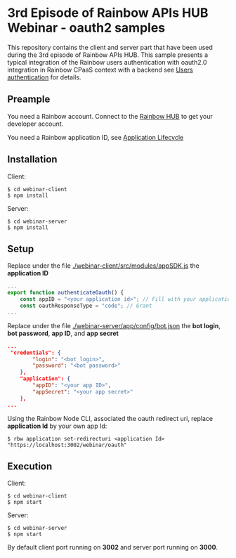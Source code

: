 # 3rd Episode of Rainbow APIs HUB <Talk to the Experts> Webinar - oauth2 samples

This repository contains the client and server part that have been used during the 3rd episode of Rainbow APIs HUB.
This sample presents a typical integration of the Rainbow users authentication with oauth2.0 integration in Rainbow CPaaS context with a backend see [Users authentication](https://hub.openrainbow.com/#/documentation/doc/hub/users-authentication) for details.

## Preample

You need a Rainbow account. Connect to the [Rainbow HUB](https://hub.openrainbow.com/) to get your developer account.

You need a Rainbow application ID, see [Application Lifecycle](https://hub.openrainbow.com/#/documentation/doc/hub/application-lifecycle)

## Installation

Client:
```shell
$ cd webinar-client
$ npm install
```

Server:
```shell
$ cd webinar-server
$ npm install
```

## Setup

Replace under the file [./webinar-client/src/modules/appSDK.js](./webinar-client/src/modules/appSDK.js) the **application ID**

```javascript
...
export function authenticateOauth() {
    const appID = "<your application id>"; // Fill with your application ID
    const oauthResponseType = "code"; // Grant
...
```

Replace under the file [./webinar-server/app/config/bot.json](./webinar-server/app/config/bot.json) the **bot login**, **bot password**, **app ID**, and **app secret**

```json
...
 "credentials": {
        "login": "<bot login>",
        "password": "<bot password>"
    },
    "application": {
        "appID": "<your app ID>",
        "appSecret": "<your app secret>"
    },
...
```

Using the Rainbow Node CLI, associated the oauth redirect uri, replace **application Id** by your own app Id:

```shell
$ rbw application set-redirecturi <application Id> "https://localhost:3002/webinar/oauth"
```

## Execution

Client:
```shell
$ cd webinar-client
$ npm start
```

Server:
```shell
$ cd webinar-server
$ npm start
```

By default client port running on **3002** and server port running on **3000**. 
